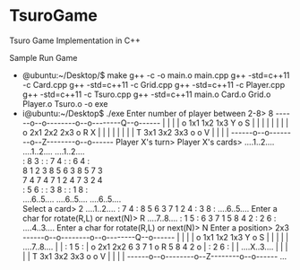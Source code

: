 # TsuroGame
Tsuro Game Implementation in C++

Sample Run Game

- @ubuntu:~/Desktop/$ make
g++ -c -o main.o main.cpp
g++ -std=c++11 -c Card.cpp
g++ -std=c++11 -c Grid.cpp
g++ -std=c++11 -c Player.cpp
g++ -std=c++11 -c Tsuro.cpp
g++ -std=c++11 main.o Card.o Grid.o Player.o Tsuro.o -o exe
- i@ubuntu:~/Desktop$ ./exe
Enter number of player between 2-8>
8
------o--o--------o--o--------Q--o------
|                                      |
|                                      |
o     1x1         1x2         1x3      Y
o                                      S
|                                      |
|                                      |
|                                      |
|                                      |
o     2x1         2x2         2x3      o
R                                      X
|                                      |
|                                      |
|                                      |
|                                      |
T     3x1         3x2         3x3      o
o                                      V
|                                      |
|                                      |
------o--o--------o--Z--------o--o------
Player X's turn>
Player X's cards>
....1..2....  ....1..2....  ....1..2....  
:   8  3   :  :   7  4   :  :   6  4   :  
8   1  2   3  8   5  6   3  8   5  7   3  
7   4  7   4  7   1  2   4  7   3  2   4  
:   5  6   :  :   3  8   :  :   1  8   :  
....6..5....  ....6..5....  ....6..5....  
Select a card>
2
....1..2....
:   7  4   :
8   5  6   3
7   1  2   4
:   3  8   :
....6..5....
Enter a char for rotate(R,L) or next(N)>
R
....7..8....
:   1  5   :
6   3  7   1
5   8  4   2
:   2  6   :
....4..3....
Enter a char for rotate(R,L) or next(N)>
N
Enter a position>
2x3
------o--o--------o--o--------Q--o------
|                                      |
|                                      |
o     1x1         1x2         1x3      Y
o                                      S
|                                      |
|                                      |
|                         ....7..8.... |
|                         :   1  5   : |
o     2x1         2x2     6   3  7   1 o
R                         5   8  4   2 o
|                         :   2  6   : |
|                         ....X..3.... |
|                                      |
|                                      |
T     3x1         3x2         3x3      o
o                                      V
|                                      |
|                                      |
------o--o--------o--Z--------o--o------
...

